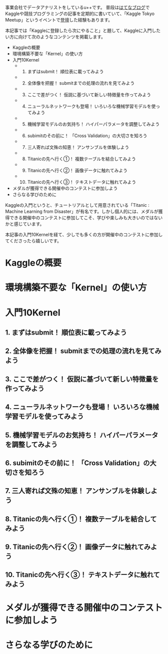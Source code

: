 事業会社でデータアナリストをしているu++です。
普段は[はてなブログ](https://upura.hatenablog.com)でKaggleや競技プログラミングの記事を定期的に書いていて、「Kaggle Tokyo Meetup」というイベントで[登壇](https://speakerdeck.com/upura/kaggler-ja-driven-learning-kaggle-tokyo-meetup-number-5)した経験もあります。

本記事では「Kaggleに登録したら次にやること」と題して、Kaggleに入門したい方に向けて次のようなコンテンツを掲載します。

- Kaggleの概要
- 環境構築不要な「Kernel」の使い方
- 入門10Kernel
  - 1. まずはsubmit！ 順位表に載ってみよう
  - 2. 全体像を把握！ submitまでの処理の流れを見てみよう
  - 3. ここで差がつく！ 仮説に基づいて新しい特徴量を作ってみよう
  - 4. ニューラルネットワークも登場！ いろいろな機械学習モデルを使ってみよう
  - 5. 機械学習モデルのお気持ち！ ハイパーパラメータを調整してみよう
  - 6. subimitのその前に！ 「Cross Validation」の大切さを知ろう
  - 7. 三人寄れば文殊の知恵！ アンサンブルを体験しよう
  - 8. Titanicの先へ行く①！ 複数テーブルを結合してみよう
  - 9. Titanicの先へ行く②！ 画像データに触れてみよう
  - 10. Titanicの先へ行く③！ テキストデータに触れてみよう
- メダルが獲得できる開催中のコンテストに参加しよう
- さらなる学びのために

Kaggleの入門というと、チュートリアルとして用意されている「Titanic : Machine Learning from Disaster」が有名です。しかし個人的には、メダルが獲得できる開催中のコンテストに参加してこそ、学びや楽しみも大きいのではないかと感じています。

本記事の入門10Kernelを経て、少しでも多くの方が開催中のコンテストに参加してくださったら嬉しいです。

# Kaggleの概要



# 環境構築不要な「Kernel」の使い方

# 入門10Kernel

## 1. まずはsubmit！ 順位表に載ってみよう

## 2. 全体像を把握！ submitまでの処理の流れを見てみよう

##  3. ここで差がつく！ 仮説に基づいて新しい特徴量を作ってみよう

##  4. ニューラルネットワークも登場！ いろいろな機械学習モデルを使ってみよう

##  5. 機械学習モデルのお気持ち！ ハイパーパラメータを調整してみよう

##  6. subimitのその前に！ 「Cross Validation」の大切さを知ろう

##  7. 三人寄れば文殊の知恵！ アンサンブルを体験しよう

##  8. Titanicの先へ行く①！ 複数テーブルを結合してみよう

##  9. Titanicの先へ行く②！ 画像データに触れてみよう

##  10. Titanicの先へ行く③！ テキストデータに触れてみよう

# メダルが獲得できる開催中のコンテストに参加しよう

#  さらなる学びのために
